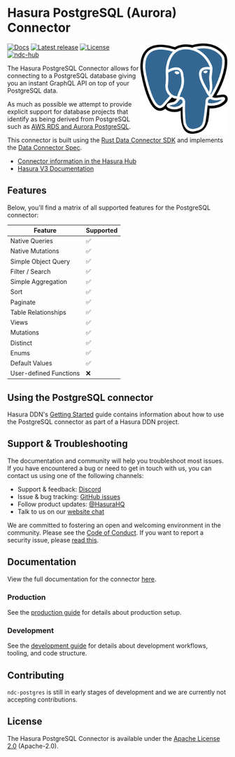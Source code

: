 # Hasura PostgreSQL (Aurora) Connector

<a href="https://hasura.io/"><img src="https://github.com/hasura/ndc-postgres/blob/main/docs/logo.png" align="right" width="200"></a>

[![Docs](https://img.shields.io/badge/docs-v3.x-brightgreen.svg?style=flat)](https://hasura.io/docs/3.0/connectors/postgresql)
[![Latest release](https://img.shields.io/github/v/release/hasura/ndc-postgres)](https://github.com/hasura/ndc-postgres/releases/latest)
[![License](https://img.shields.io/badge/license-Apache--2.0-purple.svg?style=flat)](LICENSE.txt)
[![ndc-hub](https://img.shields.io/badge/ndc--hub-postgres-blue.svg?style=flat)](https://hasura.io/connectors/postgres)

The Hasura PostgreSQL Connector allows for connecting to a PostgreSQL database giving you an instant
GraphQL API on top of your PostgreSQL data.

As much as possible we attempt to provide explicit support for database projects that identify as being derived from PostgreSQL such as [AWS RDS and Aurora PostgreSQL](https://aws.amazon.com/rds/aurora/).

This connector is built using the [Rust Data Connector SDK](https://github.com/hasura/ndc-sdk-rs)
and implements the [Data Connector Spec](https://github.com/hasura/ndc-spec).

- [Connector information in the Hasura Hub](https://hasura.io/connectors/postgres)
- [Hasura V3 Documentation](https://hasura.io/docs/3.0)

## Features

Below, you'll find a matrix of all supported features for the PostgreSQL connector:

| Feature                | Supported |
| ---------------------- | --------- |
| Native Queries         | ✅        |
| Native Mutations       | ✅        |
| Simple Object Query    | ✅        |
| Filter / Search        | ✅        |
| Simple Aggregation     | ✅        |
| Sort                   | ✅        |
| Paginate               | ✅        |
| Table Relationships    | ✅        |
| Views                  | ✅        |
| Mutations              | ✅        |
| Distinct               | ✅        |
| Enums                  | ✅        |
| Default Values         | ✅        |
| User-defined Functions | ❌        |

## Using the PostgreSQL connector

Hasura DDN's [Getting Started](https://hasura.io/docs/3.0/getting-started/build/connect-to-data/connect-a-source?db=PostgreSQL)
guide contains information about how to use the PostgreSQL connector as part of a Hasura DDN project.

## Support & Troubleshooting

The documentation and community will help you troubleshoot most issues.
If you have encountered a bug or need to get in touch with us, you can contact us using one of the following channels:

- Support & feedback: [Discord](https://discord.gg/hasura)
- Issue & bug tracking: [GitHub issues](https://github.com/hasura/graphql-engine/issues)
- Follow product updates: [@HasuraHQ](https://twitter.com/hasurahq)
- Talk to us on our [website chat](https://hasura.io)

We are committed to fostering an open and welcoming environment in the community.
Please see the [Code of Conduct](https://github.com/hasura/ndc-postgres/blob/main/docs/code-of-conduct.md).
If you want to report a security issue, please [read this](https://github.com/hasura/ndc-postgres/blob/main/docs/security.md).

## Documentation

View the full documentation for the connector [here](https://github.com/hasura/ndc-postgres/blob/main/docs/readme.md).

### Production

See the [production guide](https://github.com/hasura/ndc-postgres/blob/main/docs/production.md) for details about production setup.

### Development

See the [development guide](https://github.com/hasura/ndc-postgres/blob/main/docs/development.md) for details about development workflows, tooling, and code structure.

## Contributing

`ndc-postgres` is still in early stages of development and we are currently not accepting contributions.

## License

The Hasura PostgreSQL Connector is available under the [Apache License 2.0](https://www.apache.org/licenses/LICENSE-2.0) (Apache-2.0).
